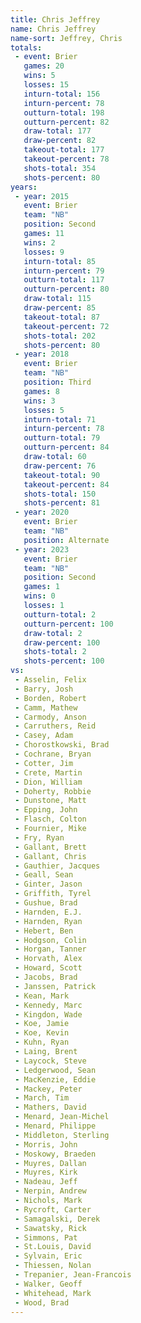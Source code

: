 ```yaml
---
title: Chris Jeffrey
name: Chris Jeffrey
name-sort: Jeffrey, Chris
totals:
 - event: Brier
   games: 20
   wins: 5
   losses: 15
   inturn-total: 156
   inturn-percent: 78
   outturn-total: 198
   outturn-percent: 82
   draw-total: 177
   draw-percent: 82
   takeout-total: 177
   takeout-percent: 78
   shots-total: 354
   shots-percent: 80
years:
 - year: 2015
   event: Brier
   team: "NB"
   position: Second
   games: 11
   wins: 2
   losses: 9
   inturn-total: 85
   inturn-percent: 79
   outturn-total: 117
   outturn-percent: 80
   draw-total: 115
   draw-percent: 85
   takeout-total: 87
   takeout-percent: 72
   shots-total: 202
   shots-percent: 80
 - year: 2018
   event: Brier
   team: "NB"
   position: Third
   games: 8
   wins: 3
   losses: 5
   inturn-total: 71
   inturn-percent: 78
   outturn-total: 79
   outturn-percent: 84
   draw-total: 60
   draw-percent: 76
   takeout-total: 90
   takeout-percent: 84
   shots-total: 150
   shots-percent: 81
 - year: 2020
   event: Brier
   team: "NB"
   position: Alternate
 - year: 2023
   event: Brier
   team: "NB"
   position: Second
   games: 1
   wins: 0
   losses: 1
   outturn-total: 2
   outturn-percent: 100
   draw-total: 2
   draw-percent: 100
   shots-total: 2
   shots-percent: 100
vs:
 - Asselin, Felix
 - Barry, Josh
 - Borden, Robert
 - Camm, Mathew
 - Carmody, Anson
 - Carruthers, Reid
 - Casey, Adam
 - Chorostkowski, Brad
 - Cochrane, Bryan
 - Cotter, Jim
 - Crete, Martin
 - Dion, William
 - Doherty, Robbie
 - Dunstone, Matt
 - Epping, John
 - Flasch, Colton
 - Fournier, Mike
 - Fry, Ryan
 - Gallant, Brett
 - Gallant, Chris
 - Gauthier, Jacques
 - Geall, Sean
 - Ginter, Jason
 - Griffith, Tyrel
 - Gushue, Brad
 - Harnden, E.J.
 - Harnden, Ryan
 - Hebert, Ben
 - Hodgson, Colin
 - Horgan, Tanner
 - Horvath, Alex
 - Howard, Scott
 - Jacobs, Brad
 - Janssen, Patrick
 - Kean, Mark
 - Kennedy, Marc
 - Kingdon, Wade
 - Koe, Jamie
 - Koe, Kevin
 - Kuhn, Ryan
 - Laing, Brent
 - Laycock, Steve
 - Ledgerwood, Sean
 - MacKenzie, Eddie
 - Mackey, Peter
 - March, Tim
 - Mathers, David
 - Menard, Jean-Michel
 - Menard, Philippe
 - Middleton, Sterling
 - Morris, John
 - Moskowy, Braeden
 - Muyres, Dallan
 - Muyres, Kirk
 - Nadeau, Jeff
 - Nerpin, Andrew
 - Nichols, Mark
 - Rycroft, Carter
 - Samagalski, Derek
 - Sawatsky, Rick
 - Simmons, Pat
 - St.Louis, David
 - Sylvain, Eric
 - Thiessen, Nolan
 - Trepanier, Jean-Francois
 - Walker, Geoff
 - Whitehead, Mark
 - Wood, Brad
---
```

